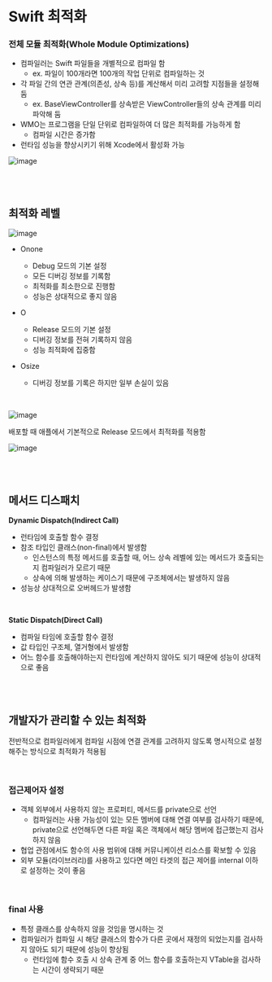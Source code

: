 # Swift 최적화

### 전체 모듈 최적화(Whole Module Optimizations)
- 컴파일러는 Swift 파일들을 개별적으로 컴파일 함
    - ex. 파일이 100개라면 100개의 작업 단위로 컴파일하는 것
- 각 파일 간의 연관 관계(의존성, 상속 등)를 계산해서 미리 고려할 지점들을 설정해 둠
    - ex. BaseViewController를 상속받은 ViewController들의 상속 관계를 미리 파악해 둠
- WMO는 프로그램을 단일 단위로 컴파일하여 더 많은 최적화를 가능하게 함
    - 컴파일 시간은 증가함
- 런타임 성능을 향상시키기 위해 Xcode에서 활성화 가능

![image](https://hackmd.io/_uploads/BJE9gixsa.png)


<br><br>

## 최적화 레벨
![image](https://hackmd.io/_uploads/Sy4TpcliT.png)
- Onone
    - Debug 모드의 기본 설정
    - 모든 디버깅 정보를 기록함
    - 최적화를 최소한으로 진행함
    - 성능은 상대적으로 좋지 않음
- O
    - Release 모드의 기본 설정
    - 디버깅 정보를 전혀 기록하지 않음
    - 성능 최적화에 집중함
    
- Osize
    - 디버깅 정보를 기록은 하지만 일부 손실이 있음


<br>

![image](https://hackmd.io/_uploads/BJ0PqPgia.png)

배포할 때 애플에서 기본적으로 Release 모드에서 최적화를 적용함

![image](https://hackmd.io/_uploads/rknyODes6.png)

<br><br>

## 메서드 디스패치

**Dynamic Dispatch(Indirect Call)**
- 런타임에 호출할 함수 결정
- 참조 타입인 클래스(non-final)에서 발생함
    - 인스턴스의 특정 메서드를 호출할 때, 어느 상속 레벨에 있는 메서드가 호출되는지 컴파일러가 모르기 때문
    - 상속에 의해 발생하는 케이스기 때문에 구조체에서는 발생하지 않음
- 성능상 상대적으로 오버헤드가 발생함

<br>

**Static Dispatch(Direct Call)**
- 컴파일 타임에 호출할 함수 결정
- 값 타입인 구조체, 열거형에서 발생함
- 어느 함수를 호출해야하는지 런타임에 계산하지 않아도 되기 때문에 성능이 상대적으로 좋음

<br><br>

## 개발자가 관리할 수 있는 최적화

전반적으로 컴파일러에게 컴파일 시점에 연결 관계를 고려하지 않도록 명시적으로 설정해주는 방식으로 최적화가 적용됨

<br>

### 접근제어자 설정
- 객체 외부에서 사용하지 않는 프로퍼티, 메서드를 private으로 선언
    - 컴파일러는 사용 가능성이 있는 모든 멤버에 대해 연결 여부를 검사하기 때문에, private으로 선언해두면 다른 파일 혹은 객체에서 해당 멤버에 접근했는지 검사하지 않음
- 협업 관점에서도 함수의 사용 범위에 대해 커뮤니케이션 리소스를 확보할 수 있음
- 외부 모듈(라이브러리)를 사용하고 있다면 메인 타겟의 접근 제어를 internal 이하로 설정하는 것이 좋음

<br>

### final 사용
- 특정 클래스를 상속하지 않을 것임을 명시하는 것
- 컴파일러가 컴파일 시 해당 클래스의 함수가 다른 곳에서 재정의 되었는지를 검사하지 않아도 되기 때문에 성능이 향상됨
    - 런타임에 함수 호출 시 상속 관계 중 어느 함수를 호출하는지 VTable을 검사하는 시간이 생략되기 때문
